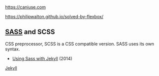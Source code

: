 https://caniuse.com

https://philipwalton.github.io/solved-by-flexbox/

## [SASS][] and SCSS

CSS preprocessor, SCSS is a CSS compatible version. SASS uses its own syntax.

* [Using Sass with Jekyll](http://markdotto.com/2014/09/25/sass-and-jekyll/) (2014)

[sass]: <http://sass-lang.com>

[Jekyll]()
